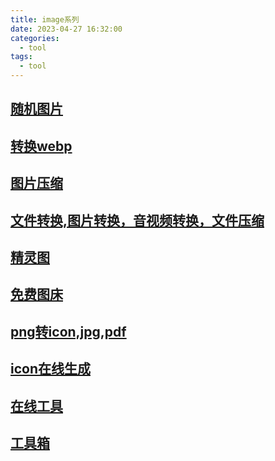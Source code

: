 ```yaml
---
title: image系列
date: 2023-04-27 16:32:00
categories:
  - tool
tags:
  - tool
---
```


## [随机图片](https://picsum.photos/)

## [转换webp](https://onlineconvertfree.com/zh/convert/webp/)

## [图片压缩](https://tinify.cn/)

## [文件转换,图片转换，音视频转换，文件压缩](https://www.aconvert.com/cn/)

## [精灵图](https://www.toptal.com/developers/css/sprite-generator)

## [免费图床](https://www.imgtp.com/)

## [png转icon,jpg,pdf](https://pngtoicon.com)

## [icon在线生成](http://www.ico51.cn/)

## [在线工具](https://tool.lu/)

## [工具箱](https://www.runjs.cool/)

